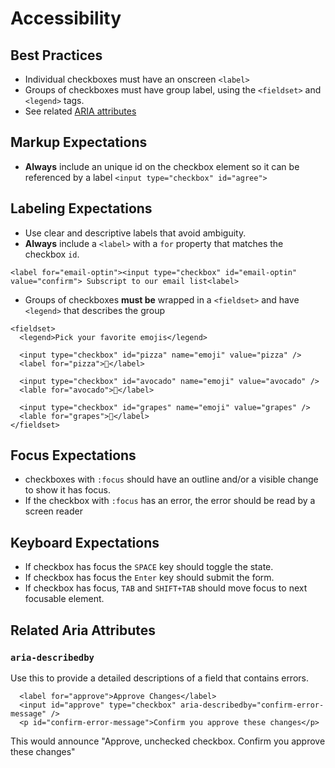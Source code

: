 # Accessibility

## Best Practices
- Individual checkboxes must have an onscreen `<label>`
- Groups of checkboxes must have group label, using the `<fieldset>` and `<legend>` tags.
- See related [ARIA attributes](#related-aria-attributes)

## Markup Expectations
- **Always** include an unique id on the checkbox element so it can be referenced by a label `<input type="checkbox" id="agree">`


## Labeling Expectations
- Use clear and descriptive labels that avoid ambiguity.
- **Always** include a `<label>` with a `for` property that matches the checkbox `id`.
```
<label for="email-optin"><input type="checkbox" id="email-optin" value="confirm"> Subscript to our email list<label>
```
- Groups of checkboxes **must be** wrapped in a `<fieldset>` and have `<legend>` that describes the group
```
<fieldset>
  <legend>Pick your favorite emojis</legend>

  <input type="checkbox" id="pizza" name="emoji" value="pizza" />
  <label for="pizza">🍕</label>

  <input type="checkbox" id="avocado" name="emoji" value="avocado" />
  <lable for="avocado">🥑</label>

  <input type="checkbox" id="grapes" name="emoji" value="grapes" />
  <lable for="grapes">🍇</label>
</fieldset>
```



## Focus Expectations
- checkboxes with `:focus` should have an outline and/or a visible change to show it has focus.
- If the checkbox with `:focus` has an error, the error should be read by a screen reader

## Keyboard Expectations
- If checkbox has focus the `SPACE` key should toggle the state.
- If checkbox has focus the `Enter` key should submit the form.
- If checkbox has focus, `TAB` and `SHIFT+TAB` should move focus to next focusable element.

## Related Aria Attributes

### `aria-describedby`
Use this to provide a detailed descriptions of a field that contains errors.

```
  <label for="approve">Approve Changes</label>
  <input id="approve" type="checkbox" aria-describedby="confirm-error-message" />
  <p id="confirm-error-message">Confirm you approve these changes</p>
```

This would announce "Approve, unchecked checkbox. Confirm you approve these changes"





